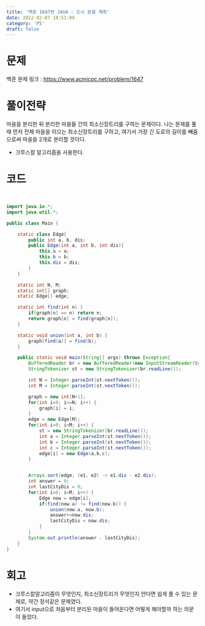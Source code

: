 ```yaml
---
title: '백준 1647번 JAVA : 도시 분할 계획'
date: 2022-02-07 18:51:09
category: 'PS'
draft: false
---
```


# 문제

백준 문제 링크 : https://www.acmicpc.net/problem/1647

# 풀이전략

마을을 분리한 뒤 분리한 마을들 간의 최소신장트리를 구하는 문제이다. 나는 문제를 풀 때 먼저 전체 마을을 이으는 최소신장트리를 구하고, 여기서 가장 긴 도로의 길이를 빼줌으로써 마을을 2개로 분리할 것이다.

- 크루스칼 알고리즘을 사용한다.

# 코드

```java


import java.io.*;
import java.util.*;

public class Main {

	static class Edge{
		public int a, b, dis;
		public Edge(int a, int b, int dis){
			this.a = a;
			this.b = b;
			this.dis = dis;
		}
	}

	static int N, M;
	static int[] graph;
	static Edge[] edge;

	static int find(int n) {
		if(graph[n] == n) return n;
		return graph[n] = find(graph[n]);
	}

	static void union(int a, int b) {
		graph[find(a)] = find(b);
	}

	public static void main(String[] args) throws Exception{
		BufferedReader br = new BufferedReader(new InputStreamReader(System.in));
		StringTokenizer st = new StringTokenizer(br.readLine());

		int N = Integer.parseInt(st.nextToken());
		int M = Integer.parseInt(st.nextToken());

		graph = new int[N+1];
		for(int i=0; i<=N; i++) {
			graph[i] = i;
		}
		edge = new Edge[M];
		for(int i=0; i<M; i++) {
			st = new StringTokenizer(br.readLine());
			int a = Integer.parseInt(st.nextToken());
			int b = Integer.parseInt(st.nextToken());
			int c = Integer.parseInt(st.nextToken());
			edge[i] = new Edge(a,b,c);
		}


		Arrays.sort(edge, (e1, e2) -> e1.dis - e2.dis);
		int answer = 0;
		int lastCityDis = 0;
		for(int i=0; i<M; i++) {
			Edge now = edge[i];
			if(find(now.a) != find(now.b)) {
				union(now.a, now.b);
				answer+=now.dis;
				lastCityDis = now.dis;
			}
		}
		System.out.println(answer - lastCityDis);
	}
}


```

# 회고

- 크루스칼알고리즘이 무엇인지, 최소신장트리가 무엇인지 안다면 쉽게 풀 수 있는 문제로, 약간 정석같은 문제였다.
- 여기서 input으로 처음부터 분리된 마을이 들어온다면 어떻게 해야할까 하는 의문이 들었다.
